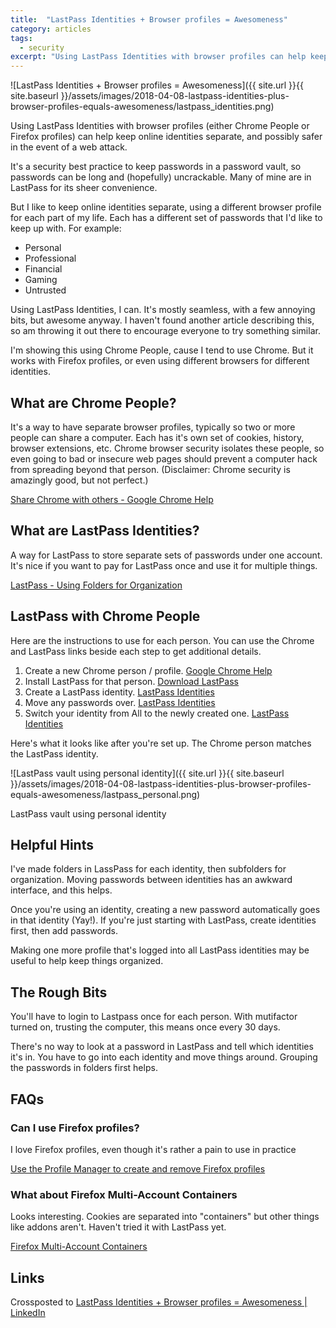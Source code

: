 ```yaml
---
title:  "LastPass Identities + Browser profiles = Awesomeness"
category: articles
tags:
  - security
excerpt: "Using LastPass Identities with browser profiles can help keep online identities separate and increase security."
---
```

![LastPass Identities + Browser profiles = Awesomeness]({{ site.url }}{{ site.baseurl }}/assets/images/2018-04-08-lastpass-identities-plus-browser-profiles-equals-awesomeness/lastpass_identities.png)

Using LastPass Identities with browser profiles (either Chrome People or Firefox profiles) can help keep online identities separate, and possibly safer in the event of a web attack.

It's a security best practice to keep passwords in a password vault, so passwords can be long and (hopefully) uncrackable. Many of mine are in LastPass for its sheer convenience.

But I like to keep online identities separate, using a different browser profile for each part of my life. Each has a different set of passwords that I'd like to keep up with. For example:

* Personal
* Professional
* Financial
* Gaming
* Untrusted

Using LastPass Identities, I can. It's mostly seamless, with a few annoying bits, but awesome anyway. I haven't found another article describing this, so am throwing it out there to encourage everyone to try something similar.

I'm showing this using Chrome People, cause I tend to use Chrome. But it works with Firefox profiles, or even using different browsers for different identities.

What are Chrome People?
-----------------------

It's a way to have separate browser profiles, typically so two or more people can share a computer. Each has it's own set of cookies, history, browser extensions, etc. Chrome browser security isolates these people, so even going to bad or insecure web pages should prevent a computer hack from spreading beyond that person. (Disclaimer: Chrome security is amazingly good, but not perfect.)

[Share Chrome with others - Google Chrome Help](https://support.google.com/chrome/answer/2364824?hl=en)

What are LastPass Identities?
-----------------------------

A way for LastPass to store separate sets of passwords under one account. It's nice if you want to pay for LastPass once and use it for multiple things.

[LastPass - Using Folders for Organization](https://helpdesk.lastpass.com/your-lastpass-vault/grouping-sites/#h5)

LastPass with Chrome People
---------------------------

Here are the instructions to use for each person. You can use the Chrome and LastPass links beside each step to get additional details.

1.  Create a new Chrome person / profile. [Google Chrome Help](https://support.google.com/chrome/answer/2364824?hl=en)
2.  Install LastPass for that person. [Download LastPass](https://lastpass.com/download)
3.  Create a LastPass identity. [LastPass Identities](https://helpdesk.lastpass.com/your-lastpass-vault/grouping-sites/#h5)
4.  Move any passwords over. [LastPass Identities](https://helpdesk.lastpass.com/your-lastpass-vault/grouping-sites/#h5)
5.  Switch your identity from All to the newly created one. [LastPass Identities](https://helpdesk.lastpass.com/your-lastpass-vault/grouping-sites/#h5)

Here's what it looks like after you're set up. The Chrome person matches the LastPass identity.

![LastPass vault using personal identity]({{ site.url }}{{ site.baseurl }}/assets/images/2018-04-08-lastpass-identities-plus-browser-profiles-equals-awesomeness/lastpass_personal.png)

LastPass vault using personal identity

Helpful Hints
-------------

I've made folders in LassPass for each identity, then subfolders for organization. Moving passwords between identities has an awkward interface, and this helps.

Once you're using an identity, creating a new password automatically goes in that identity (Yay!). If you're just starting with LastPass, create identities first, then add passwords.

Making one more profile that's logged into all LastPass identities may be useful to help keep things organized.

The Rough Bits
--------------

You'll have to login to Lastpass once for each person. With mutifactor turned on, trusting the computer, this means once every 30 days.

There's no way to look at a password in LastPass and tell which identities it's in. You have to go into each identity and move things around. Grouping the passwords in folders first helps.

FAQs
----

### Can I use Firefox profiles?

I love Firefox profiles, even though it's rather a pain to use in practice

[Use the Profile Manager to create and remove Firefox profiles](https://support.mozilla.org/en-US/kb/profile-manager-create-and-remove-firefox-profiles)

### What about Firefox Multi-Account Containers

Looks interesting. Cookies are separated into "containers" but other things like addons aren't. Haven't tried it with LastPass yet.

[Firefox Multi-Account Containers](https://addons.mozilla.org/en-US/firefox/addon/multi-account-containers/)

Links
-----

Crossposted to [LastPass Identities + Browser profiles = Awesomeness | LinkedIn](https://www.linkedin.com/pulse/lastpass-identities-browser-profiles-awesomeness-danny-rappleyea/)
